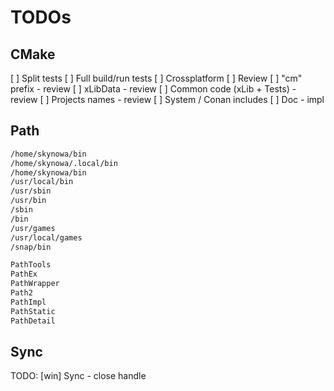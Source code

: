 # TODOs

## CMake

[ ] Split tests
[ ] Full build/run tests
[ ] Crossplatform
[ ] Review
[ ] "cm" prefix - review
[ ] xLibData - review
[ ] Common code (xLib + Tests) - review
[ ] Projects names - review
[ ] System / Conan includes
[ ] Doc - impl

## Path

```bash
/home/skynowa/bin
/home/skynowa/.local/bin
/home/skynowa/bin
/usr/local/bin
/usr/sbin
/usr/bin
/sbin
/bin
/usr/games
/usr/local/games
/snap/bin
```

```bash
PathTools
PathEx
PathWrapper
Path2
PathImpl
PathStatic
PathDetail
```

## Sync

TODO: [win] Sync - close handle
